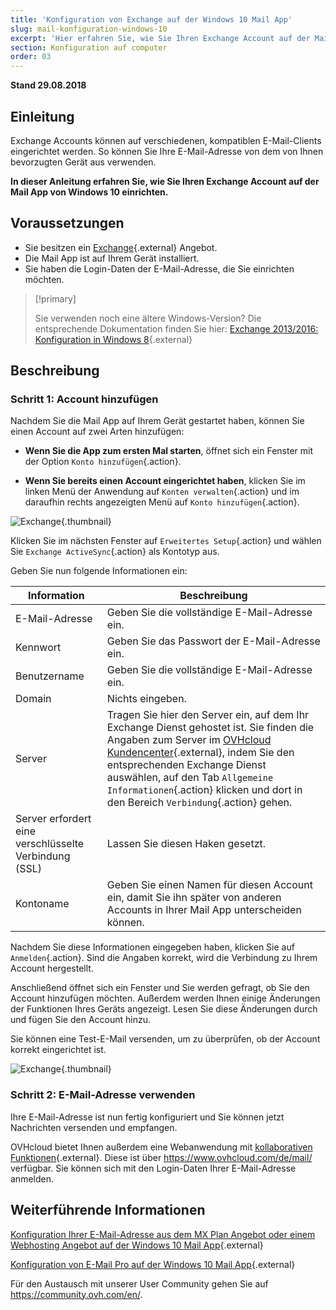```yaml
---
title: 'Konfiguration von Exchange auf der Windows 10 Mail App'
slug: mail-konfiguration-windows-10
excerpt: 'Hier erfahren Sie, wie Sie Ihren Exchange Account auf der Mail App von Windows 10 einrichten.'
section: Konfiguration auf computer
order: 03
---
```


**Stand 29.08.2018**

## Einleitung

Exchange Accounts können auf verschiedenen, kompatiblen E-Mail-Clients eingerichtet werden. So können Sie Ihre E-Mail-Adresse von dem von Ihnen bevorzugten Gerät aus verwenden.

**In dieser Anleitung erfahren Sie, wie Sie Ihren Exchange Account auf der Mail App von Windows 10 einrichten.**

## Voraussetzungen

- Sie besitzen ein [Exchange](https://www.ovhcloud.com/de/emails/){.external} Angebot.
- Die Mail App ist auf Ihrem Gerät installiert.
- Sie haben die Login-Daten der E-Mail-Adresse, die Sie einrichten möchten.

> [!primary]
>
> Sie verwenden noch eine ältere Windows-Version? Die entsprechende Dokumentation finden Sie hier: [Exchange 2013/2016: Konfiguration in Windows 8](https://docs.ovh.com/de/microsoft-collaborative-solutions/exchange_20132016_konfiguration_in_windows_8/){.external}
>

## Beschreibung

### Schritt 1: Account hinzufügen

Nachdem Sie die Mail App auf Ihrem Gerät gestartet haben, können Sie einen Account auf zwei Arten hinzufügen:

- **Wenn Sie die App zum ersten Mal starten**, öffnet sich ein Fenster mit der Option `Konto hinzufügen`{.action}.

- **Wenn Sie bereits einen Account eingerichtet haben**, klicken Sie im linken Menü der Anwendung auf `Konten verwalten`{.action} und im daraufhin rechts angezeigten Menü auf `Konto hinzufügen`{.action}.

![Exchange](images/configuration-mail-windows-step1.png){.thumbnail}

Klicken Sie im nächsten Fenster auf `Erweitertes Setup`{.action} und wählen Sie `Exchange ActiveSync`{.action} als Kontotyp aus.

Geben Sie nun folgende Informationen ein:

|Information|Beschreibung|
|---|---|
|E-Mail-Adresse|Geben Sie die vollständige E-Mail-Adresse ein.|
|Kennwort|Geben Sie das Passwort der E-Mail-Adresse ein.|
|Benutzername|Geben Sie die vollständige E-Mail-Adresse ein.|
|Domain|Nichts eingeben.|
|Server|Tragen Sie hier den Server ein, auf dem Ihr Exchange Dienst gehostet ist. Sie finden die Angaben zum Server im [OVHcloud Kundencenter](https://www.ovh.com/auth/?action=gotomanager&from=https://www.ovh.de/&ovhSubsidiary=de){.external}, indem Sie den entsprechenden Exchange Dienst auswählen, auf den Tab `Allgemeine Informationen`{.action} klicken und dort in den Bereich `Verbindung`{.action} gehen.|
|Server erfordert eine verschlüsselte Verbindung (SSL)|Lassen Sie diesen Haken gesetzt.|
|Kontoname|Geben Sie einen Namen für diesen Account ein, damit Sie ihn später von anderen Accounts in Ihrer Mail App unterscheiden können.|

Nachdem Sie diese Informationen eingegeben haben, klicken Sie auf `Anmelden`{.action}. Sind die Angaben korrekt, wird die Verbindung zu Ihrem Account hergestellt.

Anschließend öffnet sich ein Fenster und Sie werden gefragt, ob Sie den Account hinzufügen möchten. Außerdem werden Ihnen einige Änderungen der Funktionen Ihres Geräts angezeigt. Lesen Sie diese Änderungen durch und fügen Sie den Account hinzu.

Sie können eine Test-E-Mail versenden, um zu überprüfen, ob der Account korrekt eingerichtet ist.

![Exchange](images/configuration-mail-windows-exchange-step2.png){.thumbnail}

### Schritt 2: E-Mail-Adresse verwenden

Ihre E-Mail-Adresse ist nun fertig konfiguriert und Sie können jetzt Nachrichten versenden und empfangen.

OVHcloud bietet Ihnen außerdem eine Webanwendung mit [kollaborativen Funktionen](https://www.ovhcloud.com/de/emails/){.external}. Diese ist über <https://www.ovhcloud.com/de/mail/> verfügbar. Sie können sich mit den Login-Daten Ihrer E-Mail-Adresse anmelden.

## Weiterführende Informationen

[Konfiguration Ihrer E-Mail-Adresse aus dem MX Plan Angebot oder einem Webhosting Angebot auf der Windows 10 Mail App](https://docs.ovh.com/de/emails/mail-konfiguration-windows-10/){.external}

[Konfiguration von E-Mail Pro auf der Windows 10 Mail App](https://docs.ovh.com/de/emails-pro/mail-konfiguration-windows-10/){.external}

Für den Austausch mit unserer User Community gehen Sie auf <https://community.ovh.com/en/>.